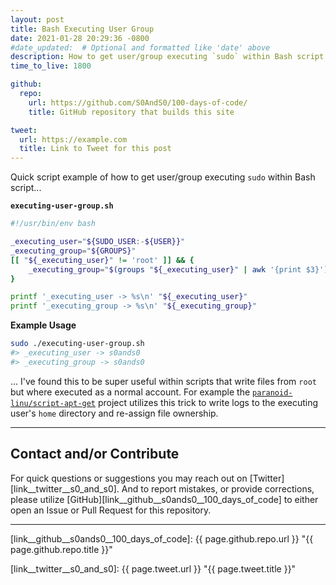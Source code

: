 ```yaml
---
layout: post
title: Bash Executing User Group
date: 2021-01-28 20:29:36 -0800
#date_updated:  # Optional and formatted like 'date' above
description: How to get user/group executing `sudo` within Bash script
time_to_live: 1800

github:
  repo:
    url: https://github.com/S0AndS0/100-days-of-code/
    title: GitHub repository that builds this site

tweet:
  url: https://example.com
  title: Link to Tweet for this post
---
```




Quick script example of how to get user/group executing `sudo` within Bash script...


**`executing-user-group.sh`**


```bash
#!/usr/bin/env bash

_executing_user="${SUDO_USER:-${USER}}"
_executing_group="${GROUPS}"
[[ "${_executing_user}" != 'root' ]] && {
    _executing_group="$(groups "${_executing_user}" | awk '{print $3}')"
}

printf '_executing_user -> %s\n' "${_executing_user}"
printf '_executing_group -> %s\n' "${_executing_group}"
```


**Example Usage**


```bash
sudo ./executing-user-group.sh
#> _executing_user -> s0ands0
#> _executing_group -> s0ands0
```


... I've found this to be super useful within scripts that write files from `root` but where executed as a normal account. For example the [`paranoid-linu/script-apt-get`][link__paranoid_linux__script_apt_get] project utilizes this trick to write logs to the executing user's `home` directory and re-assign file ownership.


______


## Contact and/or Contribute
[heading__contact_andor_contribute]: #contact-andor-contribute


For quick questions or suggestions you may reach out on [Twitter][link__twitter__s0_and_s0]. And to report mistakes, or provide corrections, please utilize [GitHub][link__github__s0ands0__100_days_of_code] to either open an Issue or Pull Request for this repository.


______



[link__github__s0ands0__100_days_of_code]: {{ page.github.repo.url }} "{{ page.github.repo.title }}"

[link__twitter__s0_and_s0]: {{ page.tweet.url }} "{{ page.tweet.title }}"

[link__paranoid_linux__script_apt_get]: https://github.com/paranoid-linux/script-apt-get "Logs `install` and `upgrade` actions for `apt-get` via `script`"

